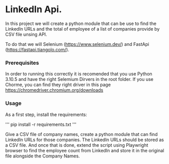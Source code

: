 # LinkedIn Api.
In this project we will create a python module that can be use to find the LinkedIn URLs and the total of employee of a list of companies provide by CSV file unsing API. 

To do that we will Selenium (https://www.selenium.dev/) and FastApi (https://fastapi.tiangolo.com/).

### Prerequisites

In order to running this correctly it is recomended that you use Python 3.10.5 and have the right Selemium Dirvers in the root folder. If you use Chorme, you can find they right driver in this page https://chromedriver.chromium.org/downloads 

### Usage

As a first step, install the requirements:

'''
pip install -r requirements.txt
'''

Give a CSV file of company names, create a python module that can find
LinkedIn URLs for those companies. The LinkedIn URLs should be stored as a
CSV file. And once that is done, extend the script using Playwright browser
to find the employee count from LinkedIn and store it in the original file
alongside the Company Names.
